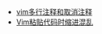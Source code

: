- [vim多行注释和取消注释](https://segmentfault.com/a/1190000005172434)
- [Vim粘贴代码时缩进混乱](https://my.oschina.net/joshuazhan/blog/122539)

